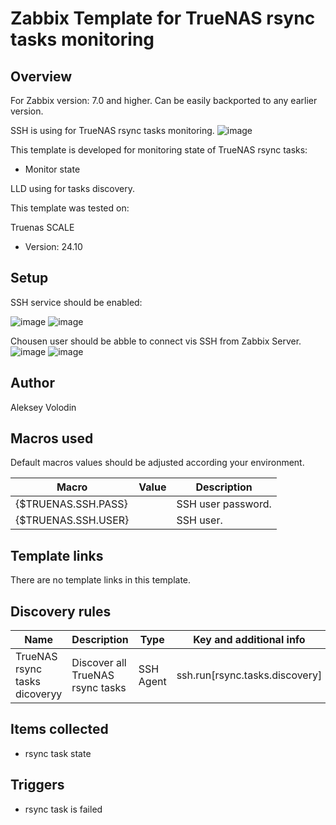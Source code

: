 # Zabbix Template for TrueNAS rsync tasks monitoring

## Overview
For Zabbix version: 7.0 and higher. Can be easily backported to any earlier version.

SSH is using for TrueNAS rsync tasks monitoring.
![image](https://github.com/user-attachments/assets/64aa29ea-8429-46d1-a668-6d99596e51ed)


This template is developed for monitoring state of TrueNAS rsync tasks:
* Monitor state


LLD using for tasks discovery.

This template was tested on:

Truenas SCALE
* Version: 24.10

## Setup
SSH service should be enabled:

![image](https://github.com/user-attachments/assets/a947453e-2c91-487b-9f0f-55fae99514bd)
![image](https://github.com/user-attachments/assets/d037fb23-daf2-4012-8843-632b34e92972)

Chousen user should be abble to connect vis SSH from Zabbix Server.
![image](https://github.com/user-attachments/assets/ddef53fd-fa88-4f3b-9472-803db78d77f1)
![image](https://github.com/user-attachments/assets/9b54a0b4-6645-42a1-832d-015879e55073)


## Author

Aleksey Volodin

## Macros used

Default macros values should be adjusted according your environment.

|Macro|Value|Description|
|-----|-----|-----|
|{$TRUENAS.SSH.PASS}||SSH user password.|
|{$TRUENAS.SSH.USER}||SSH user.|

## Template links

There are no template links in this template.

## Discovery rules

|Name|Description|Type|Key and additional info|
|----|-----------|----|----|
|TrueNAS rsync tasks dicoveryy|Discover all TrueNAS rsync tasks|SSH Agent|ssh.run[rsync.tasks.discovery]|

## Items collected

* rsync task state

## Triggers

* rsync task is failed
